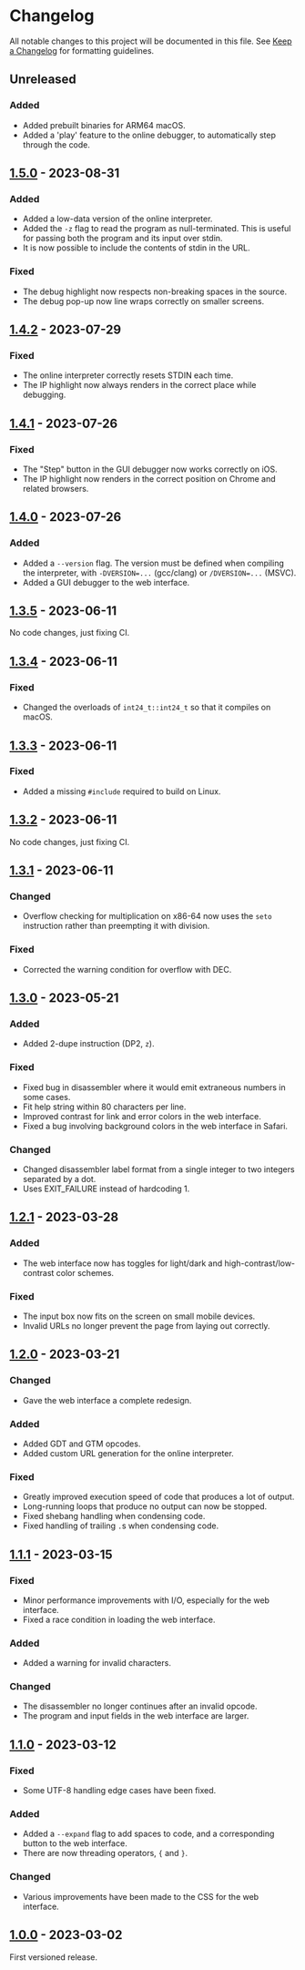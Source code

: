 # Changelog

All notable changes to this project will be documented in this file. See [Keep a Changelog] for formatting guidelines.

## Unreleased

### Added

- Added prebuilt binaries for ARM64 macOS.
- Added a 'play' feature to the online debugger, to automatically step through the code.

## [1.5.0] - 2023-08-31

### Added

- Added a low-data version of the online interpreter.
- Added the `-z` flag to read the program as null-terminated. This is useful for passing both the program and its input over stdin.
- It is now possible to include the contents of stdin in the URL.

### Fixed

- The debug highlight now respects non-breaking spaces in the source.
- The debug pop-up now line wraps correctly on smaller screens.

## [1.4.2] - 2023-07-29

### Fixed

- The online interpreter correctly resets STDIN each time.
- The IP highlight now always renders in the correct place while debugging.

## [1.4.1] - 2023-07-26

### Fixed

- The "Step" button in the GUI debugger now works correctly on iOS.
- The IP highlight now renders in the correct position on Chrome and related browsers.

## [1.4.0] - 2023-07-26

### Added

- Added a `--version` flag. The version must be defined when compiling the interpreter, with `-DVERSION=...` (gcc/clang) or `/DVERSION=...` (MSVC).
- Added a GUI debugger to the web interface.

## [1.3.5] - 2023-06-11

No code changes, just fixing CI.

## [1.3.4] - 2023-06-11

### Fixed

- Changed the overloads of `int24_t::int24_t` so that it compiles on macOS.

## [1.3.3] - 2023-06-11

### Fixed

- Added a missing `#include` required to build on Linux.

## [1.3.2] - 2023-06-11

No code changes, just fixing CI.

## [1.3.1] - 2023-06-11

### Changed

- Overflow checking for multiplication on x86-64 now uses the `seto` instruction rather than preempting it with division.

### Fixed

- Corrected the warning condition for overflow with DEC.

## [1.3.0] - 2023-05-21

### Added

- Added 2-dupe instruction (DP2, `z`).

### Fixed

- Fixed bug in disassembler where it would emit extraneous numbers in some cases.
- Fit help string within 80 characters per line.
- Improved contrast for link and error colors in the web interface.
- Fixed a bug involving background colors in the web interface in Safari.

### Changed

- Changed disassembler label format from a single integer to two integers separated by a dot.
- Uses EXIT_FAILURE instead of hardcoding 1.

## [1.2.1] - 2023-03-28

### Added

- The web interface now has toggles for light/dark and high-contrast/low-contrast color schemes.

### Fixed

- The input box now fits on the screen on small mobile devices.
- Invalid URLs no longer prevent the page from laying out correctly.

## [1.2.0] - 2023-03-21

### Changed

- Gave the web interface a complete redesign.

### Added

- Added GDT and GTM opcodes.
- Added custom URL generation for the online interpreter.

### Fixed

- Greatly improved execution speed of code that produces a lot of output.
- Long-running loops that produce no output can now be stopped.
- Fixed shebang handling when condensing code.
- Fixed handling of trailing `.`s when condensing code.

## [1.1.1] - 2023-03-15

### Fixed

- Minor performance improvements with I/O, especially for the web interface.
- Fixed a race condition in loading the web interface.

### Added

- Added a warning for invalid characters.

### Changed

- The disassembler no longer continues after an invalid opcode.
- The program and input fields in the web interface are larger.

## [1.1.0] - 2023-03-12

### Fixed

- Some UTF-8 handling edge cases have been fixed.

### Added

- Added a `--expand` flag to add spaces to code, and a corresponding button to the web interface.
- There are now threading operators, `{` and `}`.

### Changed

- Various improvements have been made to the CSS for the web interface.

## [1.0.0] - 2023-03-02

First versioned release.

[Keep a Changelog]: https://keepachangelog.com/en/
[1.0.0]: https://github.com/bbrk24/Trilangle/tree/1.0.0
[1.1.0]: https://github.com/bbrk24/Trilangle/tree/1.1.0
[1.1.1]: https://github.com/bbrk24/Trilangle/tree/1.1.1
[1.2.0]: https://github.com/bbrk24/Trilangle/tree/1.2.0
[1.2.1]: https://github.com/bbrk24/Trilangle/tree/1.2.1
[1.3.0]: https://github.com/bbrk24/Trilangle/tree/1.3.0
[1.3.1]: https://github.com/bbrk24/Trilangle/tree/1.3.1
[1.3.2]: https://github.com/bbrk24/Trilangle/tree/1.3.2
[1.3.3]: https://github.com/bbrk24/Trilangle/tree/1.3.3
[1.3.4]: https://github.com/bbrk24/Trilangle/tree/1.3.4
[1.3.5]: https://github.com/bbrk24/Trilangle/tree/1.3.5
[1.4.0]: https://github.com/bbrk24/Trilangle/tree/1.4.0
[1.4.1]: https://github.com/bbrk24/Trilangle/tree/1.4.1
[1.4.2]: https://github.com/bbrk24/Trilangle/tree/1.4.2
[1.5.0]: https://github.com/bbrk24/Trilangle/tree/1.5.0
